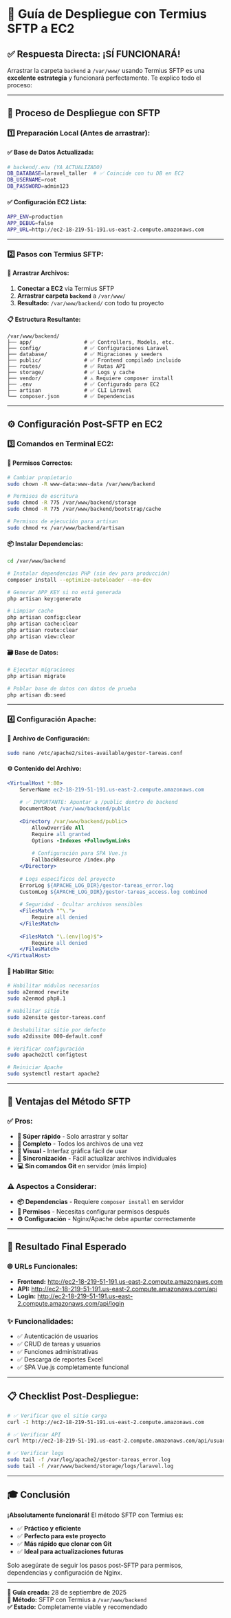 # 🚀 Guía de Despliegue con Termius SFTP a EC2

## ✅ **Respuesta Directa: ¡SÍ FUNCIONARÁ!**

Arrastrar la carpeta `backend` a `/var/www/` usando Termius SFTP es una **excelente estrategia** y funcionará perfectamente. Te explico todo el proceso:

---

## 📁 **Proceso de Despliegue con SFTP**

### 1️⃣ **Preparación Local (Antes de arrastrar):**

#### **✅ Base de Datos Actualizada:**
```bash
# backend/.env (YA ACTUALIZADO)
DB_DATABASE=laravel_taller  # ✅ Coincide con tu DB en EC2
DB_USERNAME=root
DB_PASSWORD=admin123
```

#### **✅ Configuración EC2 Lista:**
```bash
APP_ENV=production
APP_DEBUG=false
APP_URL=http://ec2-18-219-51-191.us-east-2.compute.amazonaws.com
```

---

### 2️⃣ **Pasos con Termius SFTP:**

#### **📂 Arrastrar Archivos:**
1. **Conectar a EC2** via Termius SFTP
2. **Arrastrar carpeta `backend`** a `/var/www/`
3. **Resultado:** `/var/www/backend/` con todo tu proyecto

#### **📋 Estructura Resultante:**
```
/var/www/backend/
├── app/                 # ✅ Controllers, Models, etc.
├── config/              # ✅ Configuraciones Laravel
├── database/            # ✅ Migraciones y seeders
├── public/              # ✅ Frontend compilado incluido
├── routes/              # ✅ Rutas API
├── storage/             # ✅ Logs y cache
├── vendor/              # ⚠️ Requiere composer install
├── .env                 # ✅ Configurado para EC2
├── artisan              # ✅ CLI Laravel
└── composer.json        # ✅ Dependencias
```

---

## ⚙️ **Configuración Post-SFTP en EC2**

### 3️⃣ **Comandos en Terminal EC2:**

#### **🔐 Permisos Correctos:**
```bash
# Cambiar propietario
sudo chown -R www-data:www-data /var/www/backend

# Permisos de escritura
sudo chmod -R 775 /var/www/backend/storage
sudo chmod -R 775 /var/www/backend/bootstrap/cache

# Permisos de ejecución para artisan
sudo chmod +x /var/www/backend/artisan
```

#### **📦 Instalar Dependencias:**
```bash
cd /var/www/backend

# Instalar dependencias PHP (sin dev para producción)
composer install --optimize-autoloader --no-dev

# Generar APP_KEY si no está generada
php artisan key:generate

# Limpiar cache
php artisan config:clear
php artisan cache:clear
php artisan route:clear
php artisan view:clear
```

#### **🗃️ Base de Datos:**
```bash
# Ejecutar migraciones
php artisan migrate

# Poblar base de datos con datos de prueba
php artisan db:seed
```

---

### 4️⃣ **Configuración Apache:**

#### **📝 Archivo de Configuración:**
```bash
sudo nano /etc/apache2/sites-available/gestor-tareas.conf
```

#### **⚙️ Contenido del Archivo:**
```apache
<VirtualHost *:80>
    ServerName ec2-18-219-51-191.us-east-2.compute.amazonaws.com
    
    # ✅ IMPORTANTE: Apuntar a /public dentro de backend
    DocumentRoot /var/www/backend/public
    
    <Directory /var/www/backend/public>
        AllowOverride All
        Require all granted
        Options -Indexes +FollowSymLinks
        
        # Configuración para SPA Vue.js
        FallbackResource /index.php
    </Directory>
    
    # Logs específicos del proyecto
    ErrorLog ${APACHE_LOG_DIR}/gestor-tareas_error.log
    CustomLog ${APACHE_LOG_DIR}/gestor-tareas_access.log combined
    
    # Seguridad - Ocultar archivos sensibles
    <FilesMatch "^\.">
        Require all denied
    </FilesMatch>
    
    <FilesMatch "\.(env|log)$">
        Require all denied
    </FilesMatch>
</VirtualHost>
```

#### **🔗 Habilitar Sitio:**
```bash
# Habilitar módulos necesarios
sudo a2enmod rewrite
sudo a2enmod php8.1

# Habilitar sitio
sudo a2ensite gestor-tareas.conf

# Deshabilitar sitio por defecto
sudo a2dissite 000-default.conf

# Verificar configuración
sudo apache2ctl configtest

# Reiniciar Apache
sudo systemctl restart apache2
```

---

## 🎯 **Ventajas del Método SFTP**

### ✅ **Pros:**
- **🚀 Súper rápido** - Solo arrastrar y soltar
- **📁 Completo** - Todos los archivos de una vez
- **🎨 Visual** - Interfaz gráfica fácil de usar
- **🔄 Sincronización** - Fácil actualizar archivos individuales
- **💻 Sin comandos Git** en servidor (más limpio)

### ⚠️ **Aspectos a Considerar:**
- **📦 Dependencias** - Requiere `composer install` en servidor
- **🔐 Permisos** - Necesitas configurar permisos después
- **⚙️ Configuración** - Nginx/Apache debe apuntar correctamente

---

## 🏁 **Resultado Final Esperado**

### **🌐 URLs Funcionales:**
- **Frontend:** http://ec2-18-219-51-191.us-east-2.compute.amazonaws.com
- **API:** http://ec2-18-219-51-191.us-east-2.compute.amazonaws.com/api
- **Login:** http://ec2-18-219-51-191.us-east-2.compute.amazonaws.com/api/login

### **✨ Funcionalidades:**
- ✅ Autenticación de usuarios
- ✅ CRUD de tareas y usuarios
- ✅ Funciones administrativas
- ✅ Descarga de reportes Excel
- ✅ SPA Vue.js completamente funcional

---

## 📋 **Checklist Post-Despliegue:**

```bash
# ✅ Verificar que el sitio carga
curl -I http://ec2-18-219-51-191.us-east-2.compute.amazonaws.com

# ✅ Verificar API
curl http://ec2-18-219-51-191.us-east-2.compute.amazonaws.com/api/usuarios

# ✅ Verificar logs
sudo tail -f /var/log/apache2/gestor-tareas_error.log
sudo tail -f /var/www/backend/storage/logs/laravel.log
```

---

## 🎓 **Conclusión**

**¡Absolutamente funcionará!** El método SFTP con Termius es:
- ✅ **Práctico y eficiente**
- ✅ **Perfecto para este proyecto**
- ✅ **Más rápido que clonar con Git**
- ✅ **Ideal para actualizaciones futuras**

Solo asegúrate de seguir los pasos post-SFTP para permisos, dependencias y configuración de Nginx.

---

**📅 Guía creada:** 28 de septiembre de 2025  
**🎯 Método:** SFTP con Termius a `/var/www/backend`  
**✅ Estado:** Completamente viable y recomendado